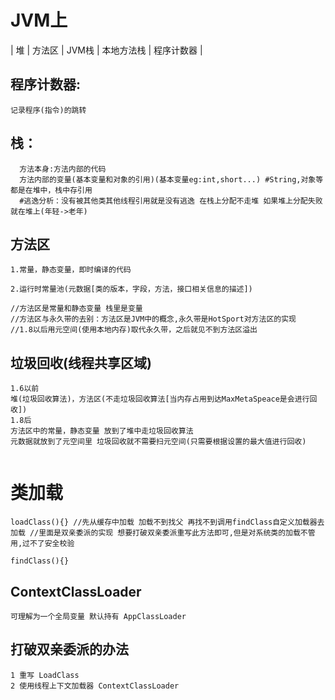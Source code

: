 # JVM上

| 堆 | 方法区 | JVM栈 | 本地方法栈 | 程序计数器 |

## 程序计数器:
```记录程序(指令)的跳转```
## 栈：
```
  方法本身:方法内部的代码
  方法内部的变量(基本变量和对象的引用)(基本变量eg:int,short...) #String,对象等都是在堆中，栈中存引用
  #逃逸分析：没有被其他类其他线程引用就是没有逃逸 在栈上分配不走堆 如果堆上分配失败就在堆上(年轻->老年)
 ```
 ## 方法区
 ```
 1.常量，静态变量，即时编译的代码
 
 2.运行时常量池(元数据[类的版本，字段，方法，接口相关信息的描述])
 
 //方法区是常量和静态变量 栈里是变量
 //方法区与永久带的去别：方法区是JVM中的概念,永久带是HotSport对方法区的实现
 //1.8以后用元空间(使用本地内存)取代永久带，之后就见不到方法区溢出
 
 ```
 
 ## 垃圾回收(线程共享区域)
 ```
 1.6以前
 堆(垃圾回收算法)，方法区(不走垃圾回收算法[当内存占用到达MaxMetaSpeace是会进行回收])
 1.8后
 方法区中的常量，静态变量 放到了堆中走垃圾回收算法
 元数据就放到了元空间里 垃圾回收就不需要扫元空间(只需要根据设置的最大值进行回收)
 
 
 ```
 
 # 类加载
 ```
 loadClass(){} //先从缓存中加载 加载不到找父 再找不到调用findClass自定义加载器去加载 //里面是双亲委派的实现 想要打破双亲委派重写此方法即可,但是对系统类的加载不管用,过不了安全校验
 
 findClass(){}
 ```
 ## ContextClassLoader
 ```
 可理解为一个全局变量 默认持有 AppClassLoader
 ```
 ## 打破双亲委派的办法
 ```
 1 重写 LoadClass
 2 使用线程上下文加载器 ContextClassLoader
 
 ```
 
 
